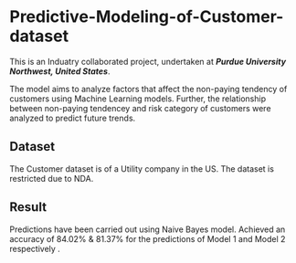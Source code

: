 # Predictive-Modeling-of-Customer-dataset
This is an Induatry collaborated project, undertaken at ***Purdue University Northwest, United States***.

The model aims to analyze factors that affect the non-paying tendency of customers using Machine Learning models. 
Further, the relationship between non-paying tendencey and risk category of customers were analyzed to predict future trends.

## Dataset

The Customer dataset is of a Utility company in the US. The dataset is restricted due to NDA.

## Result

Predictions have been carried out using Naive Bayes model. Achieved an accuracy of 84.02% & 81.37% for the predictions of Model 1 and Model 2 respectively .
